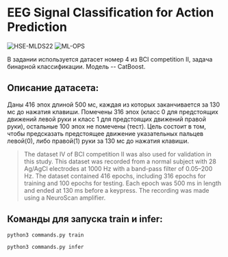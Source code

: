 
# EEG Signal Classification for Action Prediction

![HSE-MLDS22](https://img.shields.io/badge/HSE-MLDS22-blue)
![ML-OPS](https://img.shields.io/badge/ML%20--%20OPS-8A2BE2)


В задании используется датасет номер 4 из BCI competition II, задача бинарной классификации. Модель -- CatBoost.

## Описание датасета:

Даны 416 эпох длиной 500 мс, каждая из которых заканчивается за 130 мс до нажатия клавиши. Помечены 316 эпох (класс 0 для предстоящих движений левой руки и класс 1 для предстоящих движений правой руки), остальные 100 эпох не помечены (тест).
Цель состоит в том, чтобы предсказать предстоящее движение указательных пальцев левой(0), либо правой(1) руки за 130 мс до нажатия клавиши.

>The dataset IV of BCI competition II was also used for validation in this study.
>This dataset was recorded from a normal subject with 28 Ag/AgCl electrodes at 1000 Hz with a band-pass filter of 0.05–200 Hz.
>The dataset contained 416 epochs, including 316 epochs for training and 100 epochs for testing.
>Each epoch was 500 ms in length and ended at 130 ms before a keypress.
>The recording was made using a NeuroScan amplifier.

## Команды для запуска train и infer:

```
python3 commands.py train
```

```
python3 commands.py infer
```
